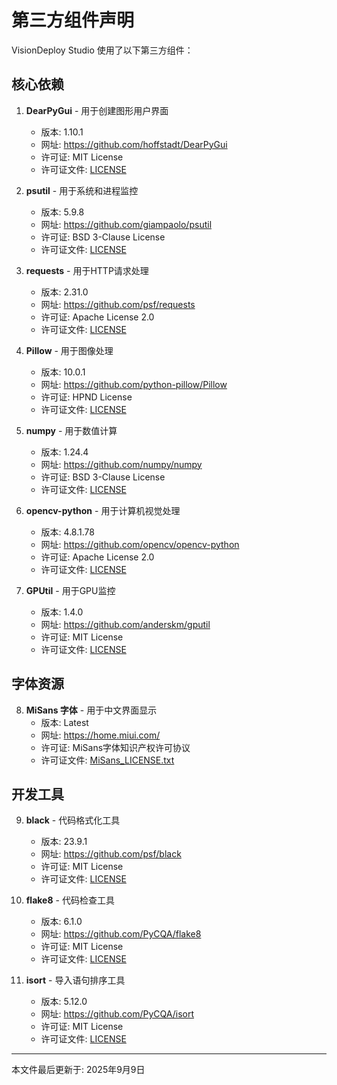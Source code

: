 # 第三方组件声明

VisionDeploy Studio 使用了以下第三方组件：

## 核心依赖

1. **DearPyGui** - 用于创建图形用户界面
   - 版本: 1.10.1
   - 网址: https://github.com/hoffstadt/DearPyGui
   - 许可证: MIT License
   - 许可证文件: [LICENSE](https://github.com/hoffstadt/DearPyGui/blob/master/LICENSE)

2. **psutil** - 用于系统和进程监控
   - 版本: 5.9.8
   - 网址: https://github.com/giampaolo/psutil
   - 许可证: BSD 3-Clause License
   - 许可证文件: [LICENSE](https://github.com/giampaolo/psutil/blob/master/LICENSE)

3. **requests** - 用于HTTP请求处理
   - 版本: 2.31.0
   - 网址: https://github.com/psf/requests
   - 许可证: Apache License 2.0
   - 许可证文件: [LICENSE](https://github.com/psf/requests/blob/main/LICENSE)

4. **Pillow** - 用于图像处理
   - 版本: 10.0.1
   - 网址: https://github.com/python-pillow/Pillow
   - 许可证: HPND License
   - 许可证文件: [LICENSE](https://github.com/python-pillow/Pillow/blob/main/LICENSE)

5. **numpy** - 用于数值计算
   - 版本: 1.24.4
   - 网址: https://github.com/numpy/numpy
   - 许可证: BSD 3-Clause License
   - 许可证文件: [LICENSE](https://github.com/numpy/numpy/blob/main/LICENSE.txt)

6. **opencv-python** - 用于计算机视觉处理
   - 版本: 4.8.1.78
   - 网址: https://github.com/opencv/opencv-python
   - 许可证: Apache License 2.0
   - 许可证文件: [LICENSE](https://github.com/opencv/opencv-python/blob/master/LICENSE)

7. **GPUtil** - 用于GPU监控
   - 版本: 1.4.0
   - 网址: https://github.com/anderskm/gputil
   - 许可证: MIT License
   - 许可证文件: [LICENSE](https://github.com/anderskm/gputil/blob/master/LICENSE.md)

## 字体资源

8. **MiSans 字体** - 用于中文界面显示
   - 版本: Latest
   - 网址: https://home.miui.com/
   - 许可证: MiSans字体知识产权许可协议
   - 许可证文件: [MiSans_LICENSE.txt](resources/fonts/MiSans_LICENSE.txt)

## 开发工具

9. **black** - 代码格式化工具
   - 版本: 23.9.1
   - 网址: https://github.com/psf/black
   - 许可证: MIT License
   - 许可证文件: [LICENSE](https://github.com/psf/black/blob/main/LICENSE)

10. **flake8** - 代码检查工具
    - 版本: 6.1.0
    - 网址: https://github.com/PyCQA/flake8
    - 许可证: MIT License
    - 许可证文件: [LICENSE](https://github.com/PyCQA/flake8/blob/main/LICENSE)

11. **isort** - 导入语句排序工具
    - 版本: 5.12.0
    - 网址: https://github.com/PyCQA/isort
    - 许可证: MIT License
    - 许可证文件: [LICENSE](https://github.com/PyCQA/isort/blob/main/LICENSE)

---
本文件最后更新于: 2025年9月9日